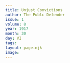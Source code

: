 ```yaml
---
title: Unjust Convictions
author: The Publc Defender
issue: 1
volume: 8
year: 1917
month: 30
day: VI
tags:
layout: page.njk
image:
---
```



